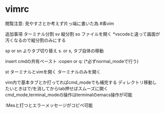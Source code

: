 # vimrc
閲覧注意: 見やすさとか考えず片っ端に書いた為  #素vim

追加事項 
<C-t> ターミナル分割 
sv 縦分割 
so ファイルを開く 
*vscodeと違って画面が汚くなるので縦分割のみにする 

sp or sn よりタブ切り替え 
s. or s, タブ自体の移動 

<C-r> insert cmdの共有ペースト 
<C-h> :copen or q: (*必ずnormal_modeで行う) 

st ターミナルとvimを開く 
<S-t> ターミナルのみを開く 

vim内で基本タブとか打ってればcmd_modeでも補完する 
ディレクトリ移動したいときは<C-h>で/を消してからtab押せばスムーズに開く 
cmd_mode,terminal_modeの操作はterminalのemacs操作が可能 

:Mesと打つとエラーメッセージがコピペ可能 
